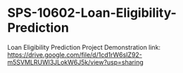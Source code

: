 # SPS-10602-Loan-Eligibility-Prediction
Loan Eligibility Prediction
Project Demonstration link: https://drive.google.com/file/d/1cd1rW6sIZ92-m5SVMLRUWl3JLokW6J5k/view?usp=sharing 
